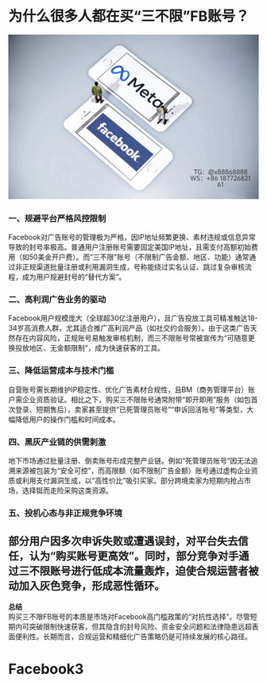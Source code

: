 # 为什么很多人都在买“三不限”FB账号？
![替代文字](84510a4422f70cca1910c56bd2fda4b.jpg)
### 一、**规避平台严格风控限制**  
Facebook对广告账号的管理极为严格，因IP地址频繁更换、素材违规或信息异常导致的封号率极高。普通用户注册账号需要固定美国IP地址，且需支付高额初始费用（如50美金开户费）。而“三不限”账号（不限制广告金额、地区、功能）通常通过非正规渠道批量注册或利用漏洞生成，号称能绕过实名认证、跳过复杂审核流程，成为用户规避封号的“替代方案”。
### 二、**高利润广告业务的驱动**  
Facebook用户规模庞大（全球超30亿注册用户），且广告投放工具可精准触达18-34岁高消费人群，尤其适合推广高利润产品（如社交约会服务）。由于这类广告天然存在内容风险，正规账号易触发审核机制，而三不限账号常被宣传为“可随意更换投放地区、无金额限制”，成为快速获客的工具。
### 三、**降低运营成本与技术门槛**  
自营账号需长期维护IP稳定性、优化广告素材合规性，且BM（商务管理平台）账户需企业资质验证。相比之下，购买三不限账号通常附带“即开即用”服务（如包首次登录、短期售后），卖家甚至提供“已死管理员账号”“申诉回活账号”等类型，大幅降低用户的操作门槛和时间成本。
### 四、**黑灰产业链的供需刺激**  
地下市场通过批量注册、倒卖账号形成完整产业链。例如“死管理员账号”因无法追溯来源被包装为“安全可控”，而高限额（如不限制广告金额）账号通过虚构企业资质或利用支付漏洞生成，以“高性价比”吸引买家。部分跨境卖家为短期内抢占市场，选择铤而走险采购这类资源。
### 五、**投机心态与非正规竞争环境**  
部分用户因多次申诉失败或遭遇误封，对平台失去信任，认为“购买账号更高效”。同时，部分竞争对手通过三不限账号进行低成本流量轰炸，迫使合规运营者被动加入灰色竞争，形成恶性循环。
---
**总结**  
购买三不限FB账号的本质是市场对Facebook高门槛政策的“对抗性选择”。尽管短期内可突破限制快速获客，但其隐含的封号风险、资金安全问题和法律隐患远超表面便利性。长期而言，合规运营和精细化广告策略仍是可持续发展的核心路径。
# Facebook3
